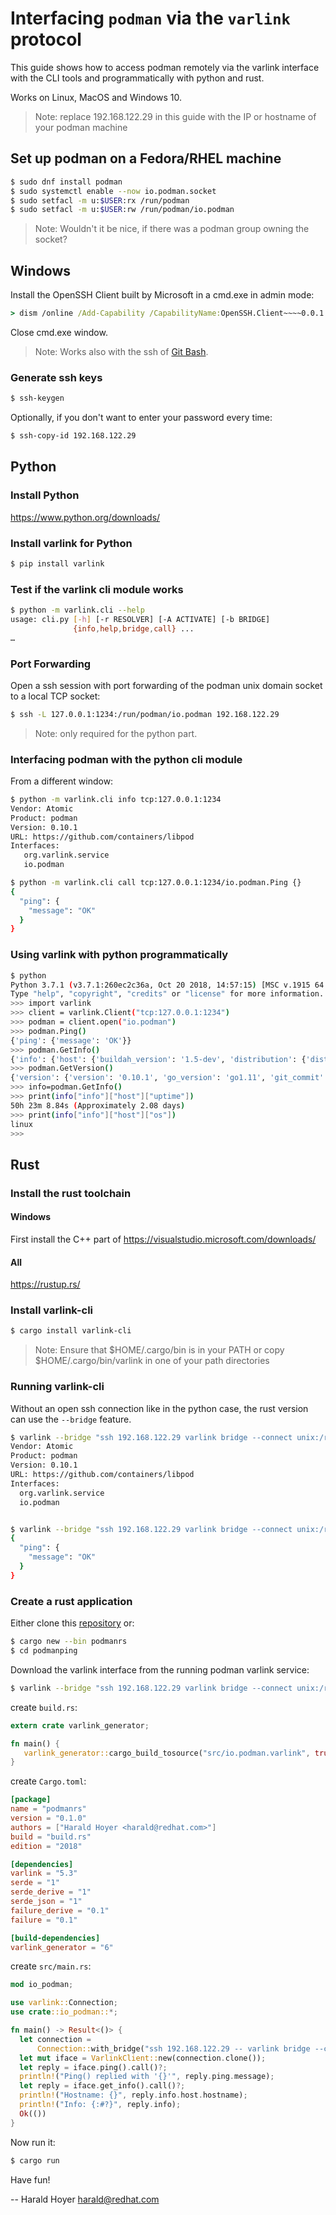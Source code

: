 # Interfacing `podman` via the `varlink` protocol

This guide shows how to access podman remotely via the varlink interface with the CLI tools and 
programmatically with python and rust.

Works on Linux, MacOS and Windows 10.

> Note: replace 192.168.122.29 in this guide with the IP or hostname of your
> podman machine

## Set up podman on a Fedora/RHEL machine

~~~bash
$ sudo dnf install podman
$ sudo systemctl enable --now io.podman.socket
$ sudo setfacl -m u:$USER:rx /run/podman
$ sudo setfacl -m u:$USER:rw /run/podman/io.podman
~~~

> Note: Wouldn't it be nice, if there was a podman group owning the socket?

## Windows
Install the OpenSSH Client built by Microsoft in a cmd.exe in admin mode:

~~~cmd
> dism /online /Add-Capability /CapabilityName:OpenSSH.Client~~~~0.0.1.0
~~~

Close cmd.exe window.

> Note: Works also with the ssh of [Git Bash](https://gitforwindows.org/).

### Generate ssh keys
~~~bash
$ ssh-keygen
~~~

Optionally, if you don't want to enter your password every time:
~~~bash
$ ssh-copy-id 192.168.122.29
~~~

## Python

### Install Python
https://www.python.org/downloads/

### Install varlink for Python

~~~bash
$ pip install varlink
~~~

### Test if the varlink cli module works

~~~bash
$ python -m varlink.cli --help
usage: cli.py [-h] [-r RESOLVER] [-A ACTIVATE] [-b BRIDGE]
              {info,help,bridge,call} ...
…
~~~

### Port Forwarding

Open a ssh session with port forwarding of the podman unix domain socket to a local TCP socket:

~~~bash
$ ssh -L 127.0.0.1:1234:/run/podman/io.podman 192.168.122.29
~~~

> Note: only required for the python part.

### Interfacing podman with the python cli module

From a different window:

~~~bash
$ python -m varlink.cli info tcp:127.0.0.1:1234
Vendor: Atomic
Product: podman
Version: 0.10.1
URL: https://github.com/containers/libpod
Interfaces:
   org.varlink.service
   io.podman

$ python -m varlink.cli call tcp:127.0.0.1:1234/io.podman.Ping {}
{
  "ping": {
    "message": "OK"
  }
}
~~~

### Using varlink with python programmatically
~~~bash
$ python
Python 3.7.1 (v3.7.1:260ec2c36a, Oct 20 2018, 14:57:15) [MSC v.1915 64 bit (AMD64)] on win32
Type "help", "copyright", "credits" or "license" for more information.
>>> import varlink
>>> client = varlink.Client("tcp:127.0.0.1:1234")
>>> podman = client.open("io.podman")
>>> podman.Ping()
{'ping': {'message': 'OK'}}
>>> podman.GetInfo()
{'info': {'host': {'buildah_version': '1.5-dev', 'distribution': {'distribution': 'fedora', 'version': '29'}, 'mem_free': 2158669824, 'mem_total': 4133470208, 'swap_free': 4269797376, 'swap_total': 0, 'arch': 'amd64', 'cpus': 2, 'hostname': 'FedVM-29', 'kernel': '4.18.17-300.fc29.x86_64', 'os': 'linux', 'uptime': '50h 22m 0.38s (Approximately 2.08 days)'}, 'registries': ['docker.io', 'registry.fedoraproject.org', 'quay.io', 'registry.access.redhat.com', 'registry.centos.org'], 'insecure_registries': [], 'store': {'containers': 0, 'images': 0, 'graph_driver_name': 'overlay', 'graph_driver_options': 'overlay.mountopt=nodev, overlay.override_kernel_check=true', 'graph_root': '/var/lib/containers/storage', 'graph_status': {'backing_filesystem': 'extfs', 'native_overlay_diff': 'true', 'supports_d_type': 'true'}, 'run_root': '/var/run/containers/storage'}, 'podman': {'compiler': 'gc', 'go_version': 'go1.11', 'podman_version': '', 'git_commit': ''}}}
>>> podman.GetVersion()
{'version': {'version': '0.10.1', 'go_version': 'go1.11', 'git_commit': '', 'built': 0, 'os_arch': 'linux/amd64'}}
>>> info=podman.GetInfo()
>>> print(info["info"]["host"]["uptime"])
50h 23m 8.84s (Approximately 2.08 days)
>>> print(info["info"]["host"]["os"])
linux
>>>
~~~

## Rust

### Install the rust toolchain

#### Windows
First install the C++ part of https://visualstudio.microsoft.com/downloads/

#### All
https://rustup.rs/

### Install varlink-cli
~~~bash
$ cargo install varlink-cli
~~~

> Note: Ensure that $HOME/.cargo/bin is in your PATH or copy $HOME/.cargo/bin/varlink
> in one of your path directories  

### Running varlink-cli
Without an open ssh connection like in the python case, the rust version can use the `--bridge` feature.

~~~bash
$ varlink --bridge "ssh 192.168.122.29 varlink bridge --connect unix:/run/podman/io.podman" info
Vendor: Atomic
Product: podman
Version: 0.10.1
URL: https://github.com/containers/libpod
Interfaces:
  org.varlink.service
  io.podman


$ varlink --bridge "ssh 192.168.122.29 varlink bridge --connect unix:/run/podman/io.podman" call io.podman.Ping
{
  "ping": {
    "message": "OK"
  }
}
~~~

### Create a rust application

Either clone this [repository](https://github.com/haraldh/podmanrs) or:

~~~bash
$ cargo new --bin podmanrs
$ cd podmanping
~~~

Download the varlink interface from the running podman varlink service:
 
~~~bash
$ varlink --bridge "ssh 192.168.122.29 varlink bridge --connect unix:/run/podman/io.podman" help io.podman > src/io.podman.varlink
~~~

create `build.rs`:
~~~rust
extern crate varlink_generator;

fn main() {
   varlink_generator::cargo_build_tosource("src/io.podman.varlink", true);
}
~~~

create `Cargo.toml`:
~~~toml
[package]
name = "podmanrs"
version = "0.1.0"
authors = ["Harald Hoyer <harald@redhat.com>"]
build = "build.rs"
edition = "2018"

[dependencies]
varlink = "5.3"
serde = "1"
serde_derive = "1"
serde_json = "1"
failure_derive = "0.1"
failure = "0.1"

[build-dependencies]
varlink_generator = "6"
~~~

create `src/main.rs`:
~~~rust
mod io_podman;

use varlink::Connection;
use crate::io_podman::*;

fn main() -> Result<()> {
  let connection =
      Connection::with_bridge("ssh 192.168.122.29 -- varlink bridge --connect unix:/run/podman/io.podman")?;
  let mut iface = VarlinkClient::new(connection.clone());
  let reply = iface.ping().call()?;
  println!("Ping() replied with '{}'", reply.ping.message);
  let reply = iface.get_info().call()?;
  println!("Hostname: {}", reply.info.host.hostname);
  println!("Info: {:#?}", reply.info);
  Ok(())
}
~~~

Now run it:

~~~bash
$ cargo run
~~~

Have fun!

-- Harald Hoyer <harald@redhat.com>